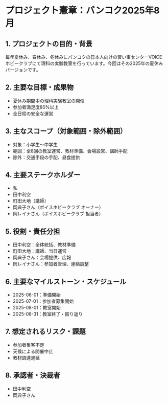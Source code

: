 # プロジェクト憲章：バンコク2025年8月

## 1. プロジェクトの目的・背景
毎年夏休み、春休み、冬休みにバンコクの日本人向けの習い事センターVOICEホビークラブにて理科の実験教室を行っています。今回はその2025年の夏休みバージョンです。

## 2. 主要な目標・成果物
- 夏休み期間中の理科実験教室の開催
- 参加者満足度80%以上
- 全日程の安全な運営

## 3. 主なスコープ（対象範囲・除外範囲）
- 対象：小学生～中学生
- 範囲：全8回の教室運営、教材準備、会場設営、講師手配
- 除外：交通手段の手配、昼食提供

## 4. 主要ステークホルダー
- 私
- 田中利空
- 町田大地（講師）
- 岡典子さん（ボイスホビークラブ オーナー）
- 岡レイナさん（ボイスホビークラブ 担当者）

## 5. 役割・責任分担
- 田中利空：全体統括、教材準備
- 町田大地：講師、当日運営
- 岡典子さん：会場提供、広報
- 岡レイナさん：参加者管理、連絡調整

## 6. 主要なマイルストーン・スケジュール
- 2025-06-01：準備開始
- 2025-07-01：参加者募集開始
- 2025-08-01：教室開始
- 2025-08-31：教室終了・振り返り

## 7. 想定されるリスク・課題
- 参加者集客不足
- 天候による開催中止
- 教材調達遅延

## 8. 承認者・決裁者
- 田中利空
- 岡典子さん 